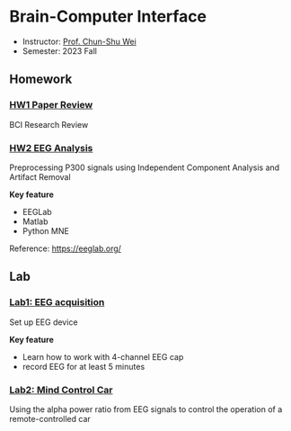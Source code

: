 # Brain-Computer Interface
- Instructor: [Prof. Chun-Shu Wei](https://sites.google.com/view/wei-cecnl/)
- Semester: 2023 Fall

## Homework

### [HW1 Paper Review](https://docs.google.com/document/d/1iGntRdCkYW58UtT6ZcNt9gbjD7CnsIydpYk_j5u6Fks/edit?tab=t.0)
BCI Research Review

### [HW2 EEG Analysis](https://docs.google.com/document/d/14Z3eEZqR3-dIJ_qFf7efZGTN9PZMMNrQ/edit)
Preprocessing P300 signals using Independent Component Analysis and Artifact Removal

**Key feature**
- EEGLab
- Matlab
- Python MNE

Reference: https://eeglab.org/

## Lab

### [Lab1: EEG acquisition](https://docs.google.com/document/d/11BufkUJcEF0ssB7zgCCN8N7BtYfIvQlprkdgY7nu7mI/edit?tab=t.0)
Set up EEG device

**Key feature**
- Learn how to work with 4-channel EEG cap
- record EEG for at least 5 minutes

### [Lab2: Mind Control Car](https://docs.google.com/document/d/1lSNk38iqKUHWHH7VzyXHGKA_-fwoazC4FDSmgkpoloI/edit?tab=t.0)
Using the alpha power ratio from EEG signals to control the operation of a remote-controlled car
